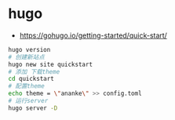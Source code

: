 # hugo

- <https://gohugo.io/getting-started/quick-start/>

```bash
hugo version
# 创建新站点
hugo new site quickstart
# 添加 下载theme
cd quickstart
# 配置theme
echo theme = \"ananke\" >> config.toml
# 运行server
hugo server -D
```
